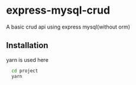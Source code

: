 
# express-mysql-crud

 A basic crud api using express mysql(without orm)


## Installation

yarn is used here
```bash
  cd project
  yarn
```
    
